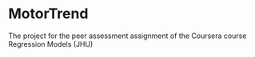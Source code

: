 MotorTrend
==========

The project for the peer assessment assignment of the Coursera course Regression Models (JHU)
